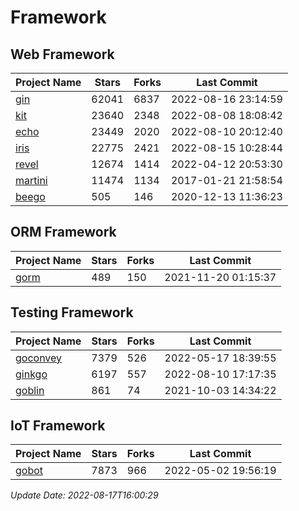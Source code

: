 # Framework

## Web Framework
| Project Name | Stars | Forks | Last Commit |
| ------------ | ----- | ----- | ----------- |
| [gin](https://github.com/gin-gonic/gin) | 62041 | 6837 | 2022-08-16 23:14:59 |
| [kit](https://github.com/go-kit/kit) | 23640 | 2348 | 2022-08-08 18:08:42 |
| [echo](https://github.com/labstack/echo) | 23449 | 2020 | 2022-08-10 20:12:40 |
| [iris](https://github.com/kataras/iris) | 22775 | 2421 | 2022-08-15 10:28:44 |
| [revel](https://github.com/revel/revel) | 12674 | 1414 | 2022-04-12 20:53:30 |
| [martini](https://github.com/go-martini/martini) | 11474 | 1134 | 2017-01-21 21:58:54 |
| [beego](https://github.com/astaxie/beego) | 505 | 146 | 2020-12-13 11:36:23 |

## ORM Framework
| Project Name | Stars | Forks | Last Commit |
| ------------ | ----- | ----- | ----------- |
| [gorm](https://github.com/jinzhu/gorm) | 489 | 150 | 2021-11-20 01:15:37 |

## Testing Framework
| Project Name | Stars | Forks | Last Commit |
| ------------ | ----- | ----- | ----------- |
| [goconvey](https://github.com/smartystreets/goconvey) | 7379 | 526 | 2022-05-17 18:39:55 |
| [ginkgo](https://github.com/onsi/ginkgo) | 6197 | 557 | 2022-08-10 17:17:35 |
| [goblin](https://github.com/franela/goblin) | 861 | 74 | 2021-10-03 14:34:22 |

## IoT Framework
| Project Name | Stars | Forks | Last Commit |
| ------------ | ----- | ----- | ----------- |
| [gobot](https://github.com/hybridgroup/gobot) | 7873 | 966 | 2022-05-02 19:56:19 |

*Update Date: 2022-08-17T16:00:29*
